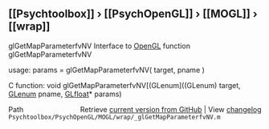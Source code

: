 ## [[Psychtoolbox]] &#8250; [[PsychOpenGL]] &#8250; [[MOGL]] &#8250; [[wrap]]

glGetMapParameterfvNV  Interface to [OpenGL](OpenGL) function glGetMapParameterfvNV  
  
usage:  params = glGetMapParameterfvNV( target, pname )  
  
C function:  void glGetMapParameterfvNV[(GLenum]((GLenum) target, [GLenum](GLenum) pname, [GLfloat](GLfloat)\* params)  




<div class="code_header" style="text-align:right;">
  <span style="float:left;">Path&nbsp;&nbsp;</span> <span class="counter">Retrieve <a href=
  "https://raw.github.com/Psychtoolbox-3/Psychtoolbox-3/beta/Psychtoolbox/PsychOpenGL/MOGL/wrap/_glGetMapParameterfvNV.m">current version from GitHub</a> | View <a href=
  "https://github.com/Psychtoolbox-3/Psychtoolbox-3/commits/beta/Psychtoolbox/PsychOpenGL/MOGL/wrap/_glGetMapParameterfvNV.m">changelog</a></span>
</div>
<div class="code">
  <code>Psychtoolbox/PsychOpenGL/MOGL/wrap/_glGetMapParameterfvNV.m</code>
</div>

